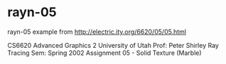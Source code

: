 # rayn-05
rayn-05 example from http://electric.ity.org/6620/05/05.html

CS6620	Advanced Graphics 2	University of Utah
Prof: Peter Shirley	Ray Tracing	Sem: Spring 2002
Assignment 05 - Solid Texture (Marble)
